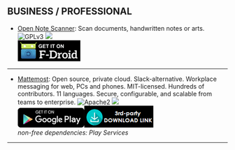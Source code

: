 <!--
    Copyright (C)  2017 PRIMOKORN.
    Permission is granted to copy, distribute and/or modify this document
    under the terms of the GNU Free Documentation License, Version 1.3
    or any later version published by the Free Software Foundation;
    with no Invariant Sections, no Front-Cover Texts, and no Back-Cover Texts.
    A copy of the license is included in the section entitled "GNU
    Free Documentation License".
-->
## BUSINESS / PROFESSIONAL

* [Open Note Scanner](https://f-droid.org/packages/com.todobom.opennotescanner): Scan documents, handwritten notes or arts.
![GPLv3](https://img.shields.io/badge/License-GPLv3-brightgreen.svg?style=flat-square)
[![](https://img.shields.io/badge/Source-Github-lightgrey.svg?style=flat-square)](https://github.com/ctodobom/OpenNoteScanner)  
[![](Pictures/F-Droid.png)](https://f-droid.org/packages/com.todobom.opennotescanner)

***

* [Mattemost](https://about.mattermost.com/): Open source, private cloud. Slack-alternative. Workplace messaging for web, PCs and phones. MIT-licensed. Hundreds of contributors. 11 languages. Secure, configurable, and scalable from teams to enterprise.
![Apache2](https://img.shields.io/badge/License-Apache%202.0-yellowgreen.svg?style=flat-square)
[![](https://img.shields.io/badge/Source-Github-lightgrey.svg?style=flat-square)](https://github.com/mattermost/android)  
[![](Pictures/Google_Play.png)](https://play.google.com/store/apps/details?id=com.mattermost.mattermost)[![](Pictures/3rd-party.png)](https://github.com/mattermost/android/releases)  
_non-free dependencies: Play Services_

***